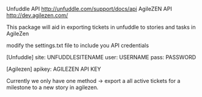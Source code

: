 Unfuddle API http://unfuddle.com/support/docs/api
AgileZEN API http://dev.agilezen.com/

This package will aid in exporting tickets in unfuddle to stories and tasks in AgileZen

modify the settings.txt file to include you API credentials

[Unfuddle]
site: UNFUDDLESITENAME
user: USERNAME
pass: PASSWORD

[Agilezen]
apikey: AGILEZEN API KEY


Currently we only have one method -> export a all active tickets for a milestone to a new story in agilezen.